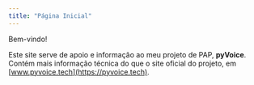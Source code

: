 ```yaml
---
title: "Página Inicial"
---
```


Bem-vindo!

Este site serve de apoio e informação ao meu projeto de PAP, **pyVoice**.
Contém mais informação técnica do que o site oficial do projeto, em [www.pyvoice.tech](https://pyvoice.tech).